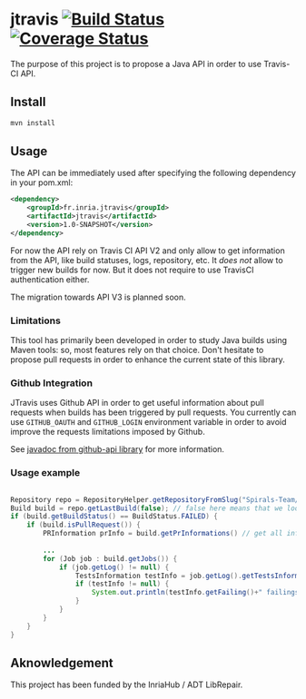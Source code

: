 # jtravis [![Build Status](https://travis-ci.org/Spirals-Team/jtravis.svg?branch=master)](https://travis-ci.org/Spirals-Team/jtravis) [![Coverage Status](https://coveralls.io/repos/github/Spirals-Team/jtravis/badge.svg?branch=master)](https://coveralls.io/github/Spirals-Team/jtravis?branch=master)

The purpose of this project is to propose a Java API in order to use Travis-CI API.

## Install

```bash
mvn install
```

## Usage

The API can be immediately used after specifying the following dependency in your pom.xml:

```xml
<dependency>
    <groupId>fr.inria.jtravis</groupId>
    <artifactId>jtravis</artifactId>
    <version>1.0-SNAPSHOT</version>
</dependency>
```

For now the API rely on Travis CI API V2 and only allow to get information from the API, like build statuses, logs, repository, etc. 
It *does not* allow to trigger new builds for now. But it does not require to use TravisCI authentication either.

The migration towards API V3 is planned soon.

### Limitations

This tool has primarily been developed in order to study Java builds using Maven tools: so, most features rely on that choice. 
Don't hesitate to propose pull requests in order to enhance the current state of this library.

### Github Integration

JTravis uses Github API in order to get useful information about pull requests when builds has been triggered by pull requests. 
You currently can use `GITHUB_OAUTH` and `GITHUB_LOGIN` environment variable in order to avoid improve the requests limitations imposed by Github.

See [javadoc from github-api library](http://github-api.kohsuke.org/apidocs/org/kohsuke/github/GitHubBuilder.html#fromEnvironment--) for more information.

### Usage example

```java 

Repository repo = RepositoryHelper.getRepositoryFromSlug("Spirals-Team/jtravis");
Build build = repo.getLastBuild(false); // false here means that we looks for all builds, not only on master branch
if (build.getBuildStatus() == BuildStatus.FAILED) {
    if (build.isPullRequest()) {
        PRInformation prInfo = build.getPrInformations() // get all information on the pull request from Github API
        
        ... 
        for (Job job : build.getJobs()) {
            if (job.getLog() != null) {
                TestsInformation testInfo = job.getLog().getTestsInformation(); 
                if (testInfo != null) {
                    System.out.println(testInfo.getFailing()+" failings tests (on "+testInfo.getRunning()+" tests) on job "+job.getId());
                }
            }
        }
    }           
}
```

## Aknowledgement

This project has been funded by the InriaHub / ADT LibRepair.